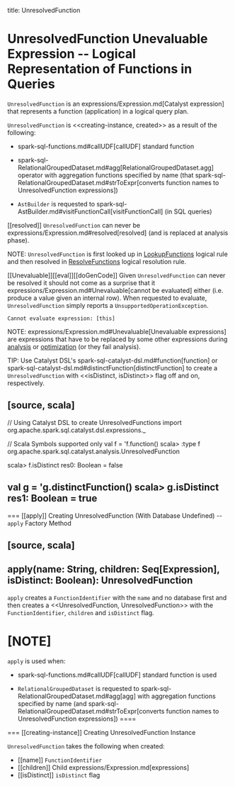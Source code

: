 title: UnresolvedFunction

# UnresolvedFunction Unevaluable Expression -- Logical Representation of Functions in Queries

`UnresolvedFunction` is an expressions/Expression.md[Catalyst expression] that represents a function (application) in a logical query plan.

`UnresolvedFunction` is <<creating-instance, created>> as a result of the following:

* spark-sql-functions.md#callUDF[callUDF] standard function

* spark-sql-RelationalGroupedDataset.md#agg[RelationalGroupedDataset.agg] operator with aggregation functions specified by name (that spark-sql-RelationalGroupedDataset.md#strToExpr[converts function names to UnresolvedFunction expressions])

* `AstBuilder` is requested to spark-sql-AstBuilder.md#visitFunctionCall[visitFunctionCall] (in SQL queries)

[[resolved]]
`UnresolvedFunction` can never be expressions/Expression.md#resolved[resolved] (and is replaced at analysis phase).

NOTE: `UnresolvedFunction` is first looked up in [LookupFunctions](../logical-analysis-rules/LookupFunctions.md) logical rule and then resolved in [ResolveFunctions](../logical-analysis-rules/ResolveFunctions.md) logical resolution rule.

[[Unevaluable]][[eval]][[doGenCode]]
Given `UnresolvedFunction` can never be resolved it should not come as a surprise that it expressions/Expression.md#Unevaluable[cannot be evaluated] either (i.e. produce a value given an internal row). When requested to evaluate, `UnresolvedFunction` simply reports a `UnsupportedOperationException`.

```text
Cannot evaluate expression: [this]
```

NOTE: expressions/Expression.md#Unevaluable[Unevaluable expressions] are expressions that have to be replaced by some other expressions during [analysis](../Analyzer.md) or [optimization](../Optimizer.md) (or they fail analysis).

TIP: Use Catalyst DSL's spark-sql-catalyst-dsl.md#function[function] or spark-sql-catalyst-dsl.md#distinctFunction[distinctFunction] to create a `UnresolvedFunction` with <<isDistinct, isDistinct>> flag off and on, respectively.

[source, scala]
----
// Using Catalyst DSL to create UnresolvedFunctions
import org.apache.spark.sql.catalyst.dsl.expressions._

// Scala Symbols supported only
val f = 'f.function()
scala> :type f
org.apache.spark.sql.catalyst.analysis.UnresolvedFunction

scala> f.isDistinct
res0: Boolean = false

val g = 'g.distinctFunction()
scala> g.isDistinct
res1: Boolean = true
----

=== [[apply]] Creating UnresolvedFunction (With Database Undefined) -- `apply` Factory Method

[source, scala]
----
apply(name: String, children: Seq[Expression], isDistinct: Boolean): UnresolvedFunction
----

`apply` creates a `FunctionIdentifier` with the `name` and no database first and then creates a <<UnresolvedFunction, UnresolvedFunction>> with the `FunctionIdentifier`, `children` and `isDistinct` flag.

[NOTE]
====
`apply` is used when:

* spark-sql-functions.md#callUDF[callUDF] standard function is used

* `RelationalGroupedDataset` is requested to spark-sql-RelationalGroupedDataset.md#agg[agg] with aggregation functions specified by name (and spark-sql-RelationalGroupedDataset.md#strToExpr[converts function names to UnresolvedFunction expressions])
====

=== [[creating-instance]] Creating UnresolvedFunction Instance

`UnresolvedFunction` takes the following when created:

* [[name]] `FunctionIdentifier`
* [[children]] Child expressions/Expression.md[expressions]
* [[isDistinct]] `isDistinct` flag
